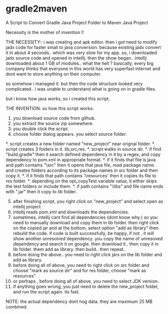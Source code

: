 # gradle2maven

A Script to Convert Gradle Java Project Folder to Maven Java Project

Necessity is the mother of invention !!

THE NECESSITY::
i was creating and apk editor. then i got need to modify jadx code for faster smali to java conversion. because existing jadx convert it in about 4 seconds.. which was very slow for my app.
so, i downloaded jadx source code and opened in intellij. then the show began.. intellij downloaded about 1 GB of modules.. what the hell ? 
basically, every big company thinks that everyone in this world has very superfast internet and dont want to store anything on their computer.

so somehow i managed it. but then the code structure looked very complicated.. i was unable to understand what is going on in gradle files.

but i know how java works, so i created this script.

THE INVENTION:
so how this script works:
1. you download source code from github.
2. you extract the source zip somewhere.
3. you double click the script.
4. choose folder dialog appears. you select source folder.

*. script creates a new folder named "new_project" near orignal folder.
*. script creates 3 folders in it. lib,src,res.
*. script walks in source dir.
*. if find "build.gradle" then it search defined dependency in it by a regex, and copy dependency to pom.xml in appropriate format.
*. if it finds that file is java and path contains "\src\" then it opens that java file, read package name. and creates folders according to its package names in src folder and then copy it.
*. if it finds that path contains '\resources\' then it copies its file to res folder.
*. depending on the opt_copyTest variable value, it either skips the test folders or include them.
*. if path contains "\libs\" and file name ends with ".jar" then it copy to lib folder.

5. after finishing script, you right click on "new_project" and select open as intellij project.
6. intellij reads pom.xml and downloads the dependencies.
7. sometimes, intellij cant find all dependencies (dont know why.) so you need to manually download and copy them in lib folder. then right click on the copied jar and at the bottom, select option "add as library"
  then rebuild the code. if code is built successfully, be happy, if not , it will show another unresolved dependency. you copy the name of unresoved dependency and search it on google. then download it.. then copy it in lib folder. them add as library. then build.. then repeat..
8. before doing the above.. you need to right click jars on the lib folder and add as library.
9. before doing all of above, you need to right click on src folder and choose "mark as source dir" and for res folder, choose "mark as resources"
10. or perhaps , before doing all of above, you need to select JDK version.
11. if anything goes wrong, you just need to delete the new_project folder, and run the script again. its fast.

NOTE: the actual dependency dont hog data. they are maximum 25 MB combined.

